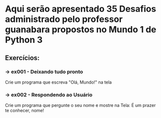 # Aqui serão apresentado 35 Desafios administrado pelo professor guanabara propostos no Mundo 1 de Python 3
## Exercícios:
### -> ex001 - Deixando tudo pronto <br/>
Crie um programa que escreva "Olá, Mundo!" na tela <br/>
### -> ex002 - Respondendo ao Usuário <br/>
Crie um programa que pergunte o seu nome e mostre na Tela: É um prazer te conhecer, nome!
